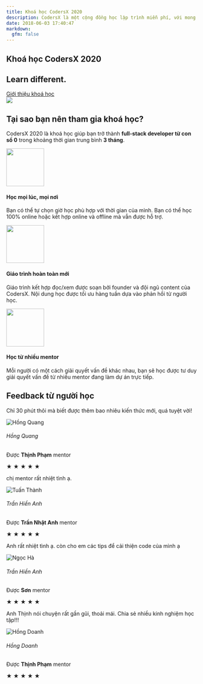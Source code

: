 ```yaml
---
title: Khoá học CodersX 2020
description: CodersX là một cộng đồng học lập trình miễn phí, với mong muốn tất cả mọi người ở khắp nơi trên thế giới được học lập trình miễn phí.
date: 2018-06-03 17:40:47
markdown:
  gfm: false
---
```


<div class="main-container">
  <section class="cover height-80 text-center">
    <div class="container pos-vertical-center">
      <div class="row">
        <div class="col-md-10 col-lg-12">
          <h1 class="color--primary">Khoá học CodersX 2020</h1>
          <h2 class="h1">Learn different.</h2>
          <a class="btn btn--primary type--uppercase"
            href="https://docs.google.com/document/d/1JmwU280GJdg1n54VJxgyy0igaPJU4ZTIYx1E8CAEANU/edit#heading=h.xtlut64goj0y"
            target="_blank">
            <span class="btn__text">
              Giới thiệu khoá học
            </span>
          </a>
          <!--end of modal instance-->
        </div>
      </div>
      <!--end of row-->
    </div>
    <!--end of container-->
  </section>
  <img class="d-none" src="https://coders-x.com/images/meta-cover.jpg" />

  <section>
    <div class="container">
        <div class="row justify-content-center pb-5">
            <div class="col-md-8 text-center">
                <h2>Tại sao bạn nên tham gia khoá học?</h2>
                <p class="lead">
                  CodersX 2020 là khoá học giúp bạn trở thành <b>full-stack developer từ con số 0</b> trong khoảng thời gian trung bình <b>3 tháng</b>.
                </p>
            </div>
        </div>
        <div class="row text-center">
            <div class="col-md-4">
                <div class="feature feature-3 boxed boxed--lg boxed--border">
                    <img height="100" src="/images/mentor/time-management.svg">
                    <h4>Học mọi lúc, mọi nơi</h4>
                    <p>
                        Bạn có thể tự chọn giờ học phù hợp với thời gian của mình. Bạn có thể học 100% online hoặc kết hợp online và offline mà vẫn được hỗ trợ.
                    </p>
                </div>
            </div>
            <div class="col-md-4">
                <div class="feature feature-3 boxed boxed--lg boxed--border">
                    <img height="100" src="/images/mentor/teaching.svg">
                    <h4>Giáo trình hoàn toàn mới</h4>
                    <p>
                        Giáo trình kết hợp đọc/xem được soạn bởi founder và đội ngũ content của CodersX. Nội dung học được tối ưu hàng tuần dựa vào phản hồi từ người học.
                    </p>
                </div>
            </div>
            <div class="col-md-4">
                <div class="feature feature-3 boxed boxed--lg boxed--border">
                    <img height="100" src="/images/mentor/group.svg">
                    <h4>Học từ nhiều mentor</h4>
                    <p>
                        Mỗi người có một cách giải quyết vấn đề khác nhau, bạn sẽ học được tư duy giải quyết vấn đề từ nhiều mentor đang làm dự án trực tiếp.
                    </p>
                </div>
            </div>
        </div>
    </div>
  </section>

  <section>
      <div class="container">
        <div class="row">
          <div class="col-md-12 text-center">
              <h2>
                  Feedback từ người học
              </h2>
          </div>
        </div>
        <div class="row">
            <div class="col-lg-3 col-md-6 mb35">
                                  <div class="box-feedback">
                                      <div class="box-feedback__content mb15">
                                          <p class="comment">
                                              Chỉ 30 phút thôi mà biết được thêm bao nhiêu kiến thức mới, quá tuyệt vời!
                                          </p>
                                      </div>
                                      <div class="box-feedback__info">
                                          <div class="row align-items-center">
                                              <div class="col-3">
                                                  <div class="box-feedback__avatar">
                                                      <img src="/images/avatar-default.svg" alt="Hồng Quang">
                                                  </div>
                                              </div>
                                              <div class="col-9">
                                                  <h6 class="box-feedback__name">
                                                      Hồng Quang
                                                  </h6>
                                                  <p class="box-feedback__mentor">
                                                      Được <strong>Thịnh Phạm</strong> mentor
                                                  </p>
                                                  <p class="box-feedback__star">★ ★ ★ ★ ★</p>
                                              </div>
                                          </div>
                                      </div>
                                  </div>
                              </div>
            <div class="col-lg-3 col-md-6 mb35">
                            <div class="box-feedback">
                                <div class="box-feedback__content mb15">
                                    <p class="comment">
                                        chị mentor rất nhiệt tình ạ.
                                    </p>
                                </div>
                                <div class="box-feedback__info">
                                    <div class="row align-items-center">
                                        <div class="col-3">
                                            <div class="box-feedback__avatar">
                                                <img src="/images/avatar-default.svg" alt="Tuấn Thành">
                                            </div>
                                        </div>
                                        <div class="col-9">
                                            <h6 class="box-feedback__name">
                                                Trần Hiền Anh
                                            </h6>
                                            <p class="box-feedback__mentor">
                                                Được <strong>Trần Nhật Anh</strong> mentor
                                            </p>
                                            <p class="box-feedback__star">★ ★ ★ ★ ★</p>
                                        </div>
                                    </div>
                                </div>
                            </div>
                        </div>
            <div class="col-lg-3 col-md-6 mb35">
                            <div class="box-feedback">
                                <div class="box-feedback__content mb15">
                                    <p class="comment">
                                        Anh rất nhiệt tình ạ. còn cho em các tips để cải thiện code của mình ạ
                                    </p>
                                </div>
                                <div class="box-feedback__info">
                                    <div class="row align-items-center">
                                        <div class="col-3">
                                            <div class="box-feedback__avatar">
                                                <img src="/images/avatar-default.svg" alt="Ngọc Hà">
                                            </div>
                                        </div>
                                        <div class="col-9">
                                            <h6 class="box-feedback__name">
                                                Trần Hiền Anh
                                            </h6>
                                            <p class="box-feedback__mentor">
                                                Được <strong>Sơn</strong> mentor
                                            </p>
                                            <p class="box-feedback__star">★ ★ ★ ★ ★</p>
                                        </div>
                                    </div>
                                </div>
                            </div>
                        </div>                              
            <div class="col-lg-3 col-md-6 mb35">
                            <div class="box-feedback">
                                <div class="box-feedback__content mb15">
                                    <p class="comment">
                                        Anh Thịnh nói chuyện rất gần gũi, thoải mái. Chia sẻ nhiều kinh nghiệm học tập!!!
                                    </p>
                                </div>
                                <div class="box-feedback__info">
                                    <div class="row align-items-center">
                                        <div class="col-3">
                                            <div class="box-feedback__avatar">
                                                <img src="/images/avatar-default.svg" alt="Hồng Doanh">
                                            </div>
                                        </div>
                                        <div class="col-9">
                                            <h6 class="box-feedback__name">
                                                Hồng Doanh
                                            </h6>
                                            <p class="box-feedback__mentor">
                                                Được <strong>Thịnh Phạm</strong> mentor
                                            </p>
                                            <p class="box-feedback__star">★ ★ ★ ★ ★</p>
                                        </div>
                                    </div>
                                </div>
                            </div>
                        </div>
        </div>
        <!--end of row-->
      </div>
      <!--end of container-->
    </section>
</h5>
